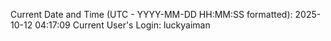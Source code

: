 Current Date and Time (UTC - YYYY-MM-DD HH:MM:SS formatted): 2025-10-12 04:17:09
Current User's Login: luckyaiman
